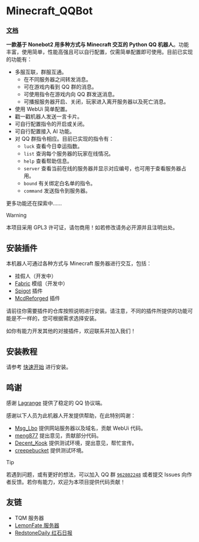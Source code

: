 # Minecraft_QQBot

### [**文档**](https://qqbot.bugjump.xyz/)

**一款基于 Nonebot2 用多种方式与 Minecraft 交互的 Python QQ 机器人**。功能丰富，使用简单，性能高强且可以自行配置，仅需简单配置即可使用。目前已实现的功能有：

- 多服互联，群服互通。
    - 在不同服务器之间转发消息。
    - 可在游戏内看到 QQ 群的消息。
    - 可使用指令在游戏内向 QQ 群发送消息。
    - 可播报服务器开启、关闭，玩家进入离开服务器以及死亡消息。
- 使用 WebUi 简单配置。
- 戳一戳机器人发送一言卡片。
- 可自行配置指令的开启或关闭。
- 可自行配置接入 AI 功能。
- 对 QQ 群指令相应。目前已实现的指令有：
    - `luck` 查看今日幸运指数。
    - `list` 查询每个服务器的玩家在线情况。
    - `help` 查看帮助信息。
    - `server` 查看当前在线的服务器并显示对应编号，也可用于查看服务器占用。
    - `bound` 有关绑定白名单的指令。
    - `command` 发送指令到服务器。

更多功能还在探索中……

> [!WARNING]
> 本项目采用 GPL3 许可证，请勿商用！如若修改请务必开源并且注明出处。

## 安装插件

本机器人可通过各种方式与 Minecraft 服务器进行交互，包括：

- 挂假人（开发中）
- [Fabric](https://www.github.com/Minecraft-QQBot/Fabric) 模组（开发中）
- [Spigot](https://www.github.com/Minecraft-QQBot/Spigot) 插件
- [McdReforged](https://www.github.com/Minecraft-QQBot/McdReforged) 插件

请前往你需要插件的仓库按照说明进行安装。请注意，不同的插件所提供的功能可能是不一样的，您可根据需求选择安装。

如你有能力开发其他的对接插件，欢迎联系并加入我们！

## 安装教程

请参考 [快速开始](https://qqbot.bugjump.xyz/文档/快速开始/) 进行安装。  

## 鸣谢

感谢 [Lagrange](https://lagrangedev.github.io/Lagrange.Doc/) 提供了稳定的 QQ 协议端。

感谢以下人员为此机器人开发提供帮助，在此特别鸣谢：

- [Msg_Lbo](https://github.com/Msg-Lbo) 提供网站服务器以及域名，贡献 WebUi 代码。
- [meng877](https://github.com/meng877) 提出意见，贡献部分代码。
- [Decent_Kook](https://github.com/AISophon) 提供测试环境，提出意见，帮忙宣传。
- [creepebucket](https://github.com/creepebucket) 提供测试环境。

> [!TIP]
> 若遇到问题，或有更好的想法，可以加入 QQ 群 [`962802248`](https://qm.qq.com/q/B3kmvJl2xO) 或者提交 Issues
> 向作者反馈。若你有能力，欢迎为本项目提供代码贡献！

## 友链

- TQM 服务器
- [LemonFate 服务器](https://www.lemonfate.cn/)
- [RedstoneDaily 红石日报](https://www.redstonedaily.com/)
